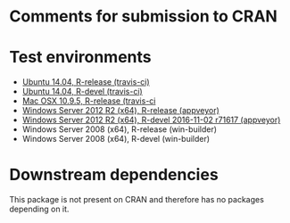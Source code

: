 Comments for submission to CRAN 
===============================

# Test environments
* [Ubuntu 14.04, R-release (travis-ci)](https://travis-ci.org/prioritizr/prioritizr/builds)
* [Ubuntu 14.04, R-devel (travis-ci)](https://travis-ci.org/prioritizr/prioritizr/builds)
* [Mac OSX 10.9.5, R-release (travis-ci](https://travis-ci.org/prioritizr/prioritizr/builds)
* [Windows Server 2012 R2 (x64), R-release (appveyor)](https://ci.appveyor.com/project/prioritizr/prioritizr)
* [Windows Server 2012 R2 (x64), R-devel 2016-11-02 r71617 (appveyor)](https://ci.appveyor.com/project//prioritizr)
* Windows Server 2008 (x64), R-release (win-builder)
* Windows Server 2008 (x64), R-devel (win-builder)

# Downstream dependencies
This package is not present on CRAN and therefore has no packages depending on it.  
